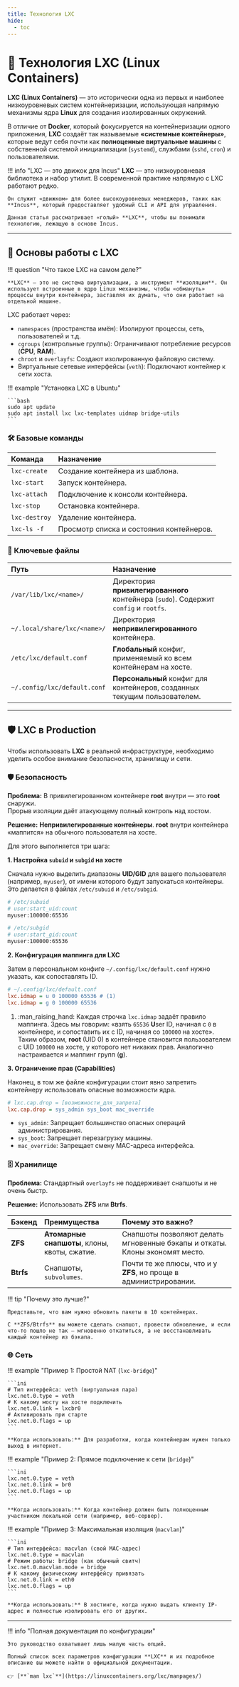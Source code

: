 ```yaml
---
title: Технология LXC
hide:
  - toc
---
```


# 🐧 Технология LXC (Linux Containers)

**LXC (Linux Containers)** — это исторически одна из первых и наиболее низкоуровневых систем контейнеризации, использующая напрямую механизмы ядра **Linux** для создания изолированных окружений.

В отличие от **Docker**, который фокусируется на контейнеризации одного приложения, **LXC** создаёт так называемые **«системные контейнеры»**, которые ведут себя почти как **полноценные виртуальные машины** с собственной системой инициализации (`systemd`), службами (`sshd`, `cron`) и пользователями.

!!! info "LXC — это движок для Incus"
    **LXC** — это низкоуровневая библиотека и набор утилит. В современной практике напрямую с LXC работают редко.
    
    Он служит «движком» для более высокоуровневых менеджеров, таких как **Incus**, который предоставляет удобный CLI и API для управления.

    Данная статья рассматривает «голый» **LXC**, чтобы вы понимали технологию, лежащую в основе Incus.

---

## 🧪 Основы работы с LXC

!!! question "Что такое LXC на самом деле?"

    **LXC** — это не система виртуализации, а инструмент **изоляции**. Он использует встроенные в ядро Linux механизмы, чтобы «обмануть» процессы внутри контейнера, заставляя их думать, что они работают на отдельной машине.

LXC работает через:

- `namespaces` (пространства имён): Изолируют процессы, сеть, пользователей и т.д.
- `cgroups` (контрольные группы): Ограничивают потребление ресурсов (**CPU**, **RAM**).
- `chroot` и `overlayfs`: Создают изолированную файловую систему.
- Виртуальные сетевые интерфейсы (`veth`): Подключают контейнер к сети хоста.

!!! example "Установка LXC в Ubuntu"

    ```bash
    sudo apt update
    sudo apt install lxc lxc-templates uidmap bridge-utils
    ```

### 🛠️ Базовые команды

| Команда | Назначение |
| :--- | :--- |
| `lxc-create` | Создание контейнера из шаблона. |
| `lxc-start` | Запуск контейнера. |
| `lxc-attach` | Подключение к консоли контейнера. |
| `lxc-stop` | Остановка контейнера. |
| `lxc-destroy` | Удаление контейнера. |
| `lxc-ls -f` | Просмотр списка и состояния контейнеров. |

### 📂 Ключевые файлы

| Путь | Назначение |
| :--- | :--- |
| `/var/lib/lxc/<name>/` | Директория **привилегированного** контейнера (`sudo`). Содержит `config` и `rootfs`. |
| `~/.local/share/lxc/<name>/` | Директория **непривилегированного** контейнера. |
| `/etc/lxc/default.conf` | **Глобальный** конфиг, применяемый ко всем контейнерам на хосте. |
| `~/.config/lxc/default.conf` | **Персональный** конфиг для контейнеров, созданных текущим пользователем. |

---

## 🛡️ LXC в Production

Чтобы использовать **LXC** в реальной инфраструктуре, необходимо уделить особое внимание безопасности, хранилищу и сети.

### 🛡️ Безопасность

**Проблема:** В привилегированном контейнере **root** внутри — это **root** снаружи. <br>
Прорыв изоляции даёт атакующему полный контроль над хостом.

**Решение:** **Непривилегированные контейнеры**. **root** внутри контейнера «маппится» на обычного пользователя на хосте.

Для этого выполняется три шага:

**1. Настройка `subuid` и `subgid` на хосте**

Сначала нужно выделить диапазоны **UID/GID** для вашего пользователя (например, `myuser`), от имени которого будут запускаться контейнеры. Это делается в файлах `/etc/subuid` и `/etc/subgid`.

```bash
# /etc/subuid
# user:start_uid:count
myuser:100000:65536

# /etc/subgid
# user:start_gid:count
myuser:100000:65536
```

**2. Конфигурация маппинга для LXC**

Затем в персональном конфиге `~/.config/lxc/default.conf` нужно указать, как сопоставлять ID.

```ini
# ~/.config/lxc/default.conf
lxc.idmap = u 0 100000 65536 # (1)
lxc.idmap = g 0 100000 65536
```

1.  :man_raising_hand: Каждая строчка `lxc.idmap` задаёт правило маппинга. Здесь мы говорим: «взять `65536` **U**ser ID, начиная с `0` в контейнере, и сопоставить их с ID, начиная со `100000` на хосте». Таким образом, **root** (UID 0) в контейнере становится пользователем с UID `100000` на хосте, у которого нет никаких прав. Аналогично настраивается и маппинг групп (**g**).

**3. Ограничение прав (Capabilities)**

Наконец, в том же файле конфигурации стоит явно запретить контейнеру использовать опасные возможности ядра.

```ini
# lxc.cap.drop = [возможности_для_запрета]
lxc.cap.drop = sys_admin sys_boot mac_override
```

- `sys_admin`: Запрещает большинство опасных операций администрирования.
- `sys_boot`: Запрещает перезагрузку машины.
- `mac_override`: Запрещает смену MAC-адреса интерфейса.

### 🗄️ Хранилище

**Проблема:** Стандартный `overlayfs` не поддерживает снапшоты и не очень быстр.

**Решение:** Использовать **ZFS** или **Btrfs**.

| Бэкенд | Преимущества | Почему это важно? |
| :--- | :--- | :--- |
| **ZFS** | **Атомарные снапшоты**, клоны, квоты, сжатие. | Снапшоты позволяют делать мгновенные бэкапы и откаты. Клоны экономят место. |
| **Btrfs** | Снапшоты, `subvolumes`. | Почти те же плюсы, что и у **ZFS**, но проще в администрировании. |

!!! tip "Почему это лучше?"

    Представьте, что вам нужно обновить пакеты в 10 контейнерах.
    
    С **ZFS/Btrfs** вы можете сделать снапшот, провести обновление, и если что-то пошло не так — мгновенно откатиться, а не восстанавливать каждый контейнер из бэкапа.

### 🌐 Сеть

!!! example "Пример 1: Простой NAT (`lxc-bridge`)"

    ```ini
    # Тип интерфейса: veth (виртуальная пара)
    lxc.net.0.type = veth
    # К какому мосту на хосте подключить
    lxc.net.0.link = lxcbr0
    # Активировать при старте
    lxc.net.0.flags = up
    ```

    **Когда использовать:** Для разработки, когда контейнерам нужен только выход в интернет.

!!! example "Пример 2: Прямое подключение к сети (`bridge`)"

    ```ini
    lxc.net.0.type = veth
    lxc.net.0.link = br0
    lxc.net.0.flags = up
    ```

    **Когда использовать:** Когда контейнер должен быть полноценным участником локальной сети (например, веб-сервер).

!!! example "Пример 3: Максимальная изоляция (`macvlan`)"

    ```ini
    # Тип интерфейса: macvlan (свой MAC-адрес)
    lxc.net.0.type = macvlan
    # Режим работы: bridge (как обычный свитч)
    lxc.net.0.macvlan.mode = bridge
    # К какому физическому интерфейсу привязать
    lxc.net.0.link = eth0
    lxc.net.0.flags = up
    ```

    **Когда использовать:** В хостинге, когда нужно выдать клиенту IP-адрес и полностью изолировать его от других.

---

!!! info "Полная документация по конфигурации"

    Это руководство охватывает лишь малую часть опций.
    
    Полный список всех параметров конфигурации **LXC** и их подробное описание вы можете найти в официальной документации.

    👉 [**`man lxc`**](https://linuxcontainers.org/lxc/manpages/)